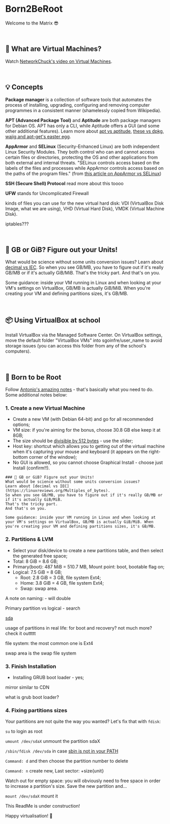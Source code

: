 # Born2BeRoot
Welcome to the Matrix 😎

<br />

## 🤔 What are Virtual Machines?
Watch [NetworkChuck's video on Virtual Machines](https://www.youtube.com/watch?v=wX75Z-4MEoM).

<br />

## 💡 Concepts
**Package manager** is a collection of software tools that automates the process of installing, upgrading, configuring and removing computer programmes in a consistent manner (shamelessly copied from Wikipedia).

**APT (Advanced Package Tool)** and **Aptitude** are both package managers for Debian OS.
APT has only a CLI, while Aptitude offers a GUI (and some other additional features).
Learn more about [apt vs aptitude](https://askubuntu.com/questions/347898/whats-difference-of-apt-get-and-aptitude), [these vs dpkg](https://askubuntu.com/questions/309113/what-is-the-difference-between-dpkg-and-aptitude-apt-get), [wajig and apt-get's easter egg](https://unix.stackexchange.com/questions/767/what-is-the-real-difference-between-apt-get-and-aptitude-how-about-wajig). 

**AppArmor** and **SELinux** (Security-Enhanced Linux) are both independent Linux Security Modules.
They both control who can and cannot access certain files or directories, protecting the OS and other applications from both external and internal threats.
"SELinux controls access based on the labels of the files and processes while AppArmor controls access based on the paths of the program files." (from [this article on AppArmor vs SELinux](https://www.omarine.org/blog/apparmor-vs-selinux/))

**SSH (Secure Shell) Protocol** read more about this toooo 

**UFW** stands for Uncomplicated Firewall

kinds of files you can use for the new virtual hard disk: VDI (VirtualBox Disk Image, what we are using), VHD (Virtual Hard Disk), VMDK (Virtual Machine Disk).

iptables???

<br />

## 📏 GB or GiB? Figure out your Units!
What would be science without some units conversion issues?
Learn about [decimal vs IEC](https://linuxreviews.org/Multiples_of_bytes).
So when you see GB/MB, you have to figure out if it's really GB/MB or if it's actually GiB/MiB.
That's the tricky part.
And that's on you.

Some guidance: inside your VM running in Linux and when looking at your VM's settings on VirtualBox, GB/MB is actually GiB/MiB. When you're creating your VM and defining partitions sizes, it's GB/MB.

<br />

## 📦 Using VirtualBox at school
Install VirtualBox via the Managed Software Center.
On VirtualBox settings, move the default folder "VirtualBox VMs" into sgoinfre/user_name to avoid storage issues (you can access this folder from any of the school's computers).

<br />

## 🌱 Born to be Root
Follow [Antonio's amazing notes](https://www.notion.so/Born2BeRoot-6a10c2b772a74c20981c1c16b961b404) - that's basically what you need to do.
Some additional notes below:

### 1. Create a new Virtual Machine
* Create a new VM (with Debian 64-bit) and go for all recommended options;
* VM size: if you're aiming for the bonus, choose 30.8 GB else keep it at 8GB;
* The size should be [divisible by 512 bytes](https://www.virtualbox.org/ticket/18177) - use the slider;
* Host key: shortcut which allows you to getting out of the virtual machine when it's capturing your mouse and keyboard (it appears on the right-bottom corner of the window);
* No GUI is allowed, so you cannot choose Graphical Install - choose just Install (confirm!!).

```
### 📏 GB or GiB? Figure out your Units!
What would be science without some units conversion issues?
Learn about [decimal vs IEC](https://linuxreviews.org/Multiples_of_bytes).
So when you see GB/MB, you have to figure out if it's really GB/MB or if it's actually GiB/MiB.
That's the tricky part.
And that's on you.

Some guidance: inside your VM running in Linux and when looking at your VM's settings on VirtualBox, GB/MB is actually GiB/MiB. When you're creating your VM and defining partitions sizes, it's GB/MB.
```

### 2. Partitions & LVM
* Select your disk/device to create a new partitions table, and then select the generated free space;
* Total: 8 GiB = 8.6 GB;
* Primary(boot): 487 MiB = 510.7 MB, Mount point: boot, bootable flag on;
* Logical: 7.5 GiB = 8 GB;
  * Root: 2.8 GiB = 3 GB, file system Ext4;
  * Home: 3.8 GiB = 4 GB, file system Ext4;
  * Swap: swap area.

A note on naming: - will double

Primary partition vs logical - search

[sda](https://www.tec4tric.com/linux/dev-sda-in-linux)

usage of partitions in real life: for boot and recovery? not much more? check it outtttt

file system: the most common one is Ext4

swap area is the swap file system

### 3. Finish Installation
* Installing GRUB boot loader - yes;

mirror similar to CDN

what is grub boot loader?

### 4. Fixing partitions sizes
Your partitions are not quite the way you wanted? Let's fix that with ```fdisk```:

```su```    to login as root

```umount /dev/sdaX```    unmount the partition sdaX

```/sbin/fdisk /dev/sda```   in case [sbin is not in your PATH](https://unix.stackexchange.com/questions/577050/bash-fdisk-command-not-found)

```Command: d```    and then choose the partition number to delete

```Command: n```    create new, Last sector: +size{unit}

Watch out for empty space: you will obviously need to free space in order to increase a partition's size. Save the new partition and...

```mount /dev/sdaX```  mount it

This ReadMe is under construction!

Happy virtualisation! 👻
